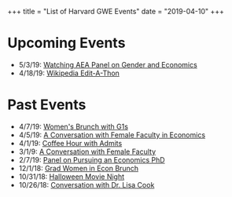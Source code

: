 +++
title = "List of Harvard GWE Events"
date = "2019-04-10"
+++

# Upcoming Events

- 5/3/19: [Watching AEA Panel on Gender and Economics](/posts/aea_panel_event/) 
- 4/18/19: [Wikipedia Edit-A-Thon](/posts/wikipedia_edit_a_thon/)

# Past Events

- 4/7/19: [Women's Brunch with G1s](/posts/brunch_spring_19/)
- 4/5/19: [A Conversation with Female Faculty in Economics](/posts/female_faculty_conversation2/)
- 4/1/19: [Coffee Hour with Admits](/posts/admit_coffee/)
- 3/1/9: [A Conversation with Female Faculty](/posts/female_faculty_conversation/) 
- 2/7/19: [Panel on Pursuing an Economics PhD](/posts/pursuing_an_econ_phd/)
- 12/1/18: [Grad Women in Econ Brunch](/posts/brunch_fall_18/)
- 10/31/18: [Halloween Movie Night](/posts/halloween_movie/)
- 10/26/18: [Conversation with Dr. Lisa Cook](/posts/event_with_lisa_cook/)